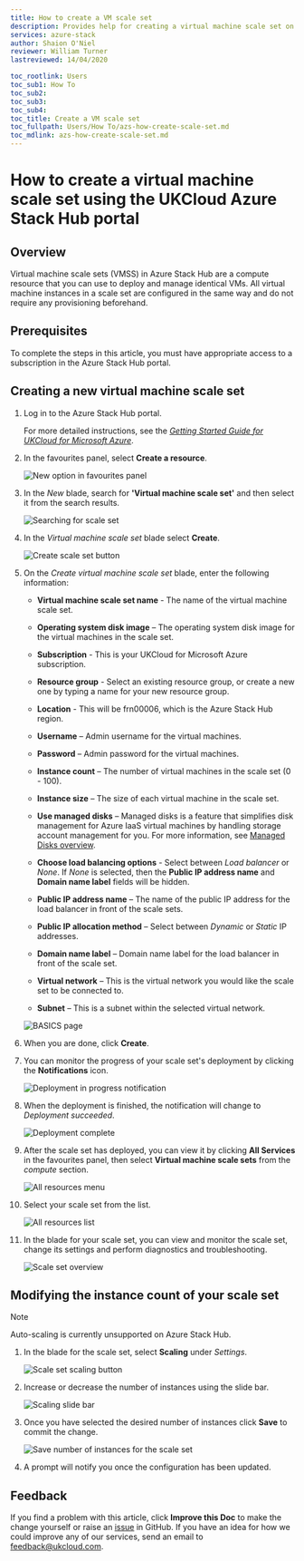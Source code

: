 ```yaml
---
title: How to create a VM scale set
description: Provides help for creating a virtual machine scale set on UKCloud for Microsoft Azure
services: azure-stack
author: Shaion O'Niel
reviewer: William Turner
lastreviewed: 14/04/2020

toc_rootlink: Users
toc_sub1: How To
toc_sub2:
toc_sub3:
toc_sub4:
toc_title: Create a VM scale set
toc_fullpath: Users/How To/azs-how-create-scale-set.md
toc_mdlink: azs-how-create-scale-set.md
---
```


# How to create a virtual machine scale set using the UKCloud Azure Stack Hub portal

## Overview

Virtual machine scale sets (VMSS) in Azure Stack Hub are a compute resource that you can use to deploy and manage identical VMs. All virtual machine instances in a scale set are configured in the same way and do not require any provisioning beforehand.

## Prerequisites

To complete the steps in this article, you must have appropriate access to a subscription in the Azure Stack Hub portal.

## Creating a new virtual machine scale set

1. Log in to the Azure Stack Hub portal.

    For more detailed instructions, see the [*Getting Started Guide for UKCloud for Microsoft Azure*](azs-gs.md).

2. In the favourites panel, select **Create a resource**.

    ![New option in favourites panel](images/azsp_newmenu.png)

3. In the *New* blade, search for **'Virtual machine scale set'** and then select it from the search results.

    ![Searching for scale set](images/azs-browser-button-scale-set-menu.png)

4. In the *Virtual machine scale set* blade select **Create**.

    ![Create scale set button](images/azs-browser-button-create-scale-set.png)

5. On the *Create virtual machine scale set* blade, enter the following information:

    - **Virtual machine scale set name** - The name of the virtual machine scale set.

    - **Operating system disk image** – The operating system disk image for the virtual machines in the scale set.

    - **Subscription** - This is your UKCloud for Microsoft Azure subscription.

    - **Resource group** - Select an existing resource group, or create a new one by typing a name for your new resource group.

    - **Location** - This will be frn00006, which is the Azure Stack Hub region.

    - **Username** – Admin username for the virtual machines.

    - **Password** – Admin password for the virtual machines.

    - **Instance count** – The number of virtual machines in the scale set (0 - 100).

    - **Instance size** – The size of each virtual machine in the scale set.

    - **Use managed disks** – Managed disks is a feature that simplifies disk management for Azure IaaS virtual machines by handling storage account management for you. For more information, see [Managed Disks overview](https://docs.microsoft.com/en-us/azure/virtual-machines/windows/managed-disks-overview).

    - **Choose load balancing options** - Select between *Load balancer* or *None*. If *None* is selected, then the **Public IP address name** and **Domain name label** fields will be hidden.

    - **Public IP address name** – The name of the public IP address for the load balancer in front of the scale sets.

    - **Public IP allocation method** – Select between *Dynamic* or *Static* IP addresses.

    - **Domain name label** – Domain name label for the load balancer in front of the scale set.

    - **Virtual network** – This is the virtual network you would like the scale set to be connected to.

    - **Subnet** – This is a subnet within the selected virtual network.

    ![BASICS page](images/azs-browser-create-scale-set.png)

6. When you are done, click **Create**.

7. You can monitor the progress of your scale set's deployment by clicking the **Notifications** icon.

    ![Deployment in progress notification](images/azsp_createvm_progress.png)

8. When the deployment is finished, the notification will change to *Deployment succeeded*.

    ![Deployment complete](images/azsp_createvm_deployment_success.png)

9. After the scale set has deployed, you can view it by clicking **All Services** in the favourites panel, then select **Virtual machine scale sets** from the *compute* section.

    ![All resources menu](images/azs-browser-select-all-services.png)

10. Select your scale set from the list.

    ![All resources list](images/azs-browser-select-scale-set.png)

11. In the blade for your scale set, you can view and monitor the scale set, change its settings and perform diagnostics and troubleshooting.

    ![Scale set overview](images/azs-browser-scale-set-overview.png)

## Modifying the instance count of your scale set

> [!NOTE]
> Auto-scaling is currently unsupported on Azure Stack Hub.

1. In the blade for the scale set, select **Scaling** under *Settings*.

    ![Scale set scaling button](images/azs-browser-button-scaling.png)

2. Increase or decrease the number of instances using the slide bar.

    ![Scaling slide bar](images/azs-browser-instance-count-slidebar.png)

3. Once you have selected the desired number of instances click **Save** to commit the change.

    ![Save number of instances for the scale set](images/azs-browser-button-save-instance-count.png)

4. A prompt will notify you once the configuration has been updated.

## Feedback

If you find a problem with this article, click **Improve this Doc** to make the change yourself or raise an [issue](https://github.com/UKCloud/documentation/issues) in GitHub. If you have an idea for how we could improve any of our services, send an email to <feedback@ukcloud.com>.
